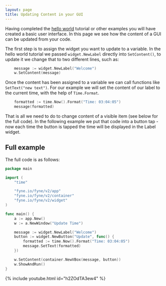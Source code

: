 ```yaml
---
layout: page
title: Updating Content in your GUI
---
```


Having completed the [hello world](/started/hello) tutorial or other
examples you will have created a basic user interface. In this page
we see how the content of a GUI can be updated from your code.

The first step is to assign the widget you want to update to a
variable. In the hello world tutorial we passed `widget.NewLabel`
directly into `SetContent()`, to update it we change that to two
different lines, such as:

```go
	message := widget.NewLabel("Welcome")
	w.SetContent(message)
```

Once the content has been assigned to a variable we can call functions
like `SetText("new text")`. For our example we will set the
content of our label to the current time, with the help of
`Time.Format`.

```go
	formatted := time.Now().Format("Time: 03:04:05")
	message(formatted)
```

That is all we need to do to change content of a visible item (see below for the full code).
In the following example we put that code into a button tap - now each time the
button is tapped the time will be displayed in the Label widget.

## Full example

The full code is as follows:

```go
package main

import (
	"time"

	"fyne.io/fyne/v2/app"
	"fyne.io/fyne/v2/container"
	"fyne.io/fyne/v2/widget"
)

func main() {
	a := app.New()
	w := a.NewWindow("Update Time")

	message := widget.NewLabel("Welcome")
	button := widget.NewButton("Update", func() {
		formatted := time.Now().Format("Time: 03:04:05")
		message.SetText(formatted)
	})

	w.SetContent(container.NewVBox(message, button))
	w.ShowAndRun()
}
```

{% include youtube.html id="h2ZOdTA3ew4" %}
